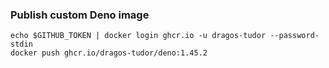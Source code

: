 ### Publish custom Deno image
```shell
echo $GITHUB_TOKEN | docker login ghcr.io -u dragos-tudor --password-stdin
docker push ghcr.io/dragos-tudor/deno:1.45.2
```
